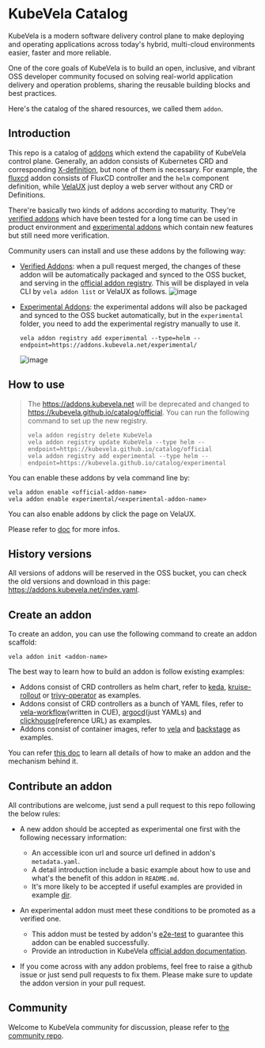 # KubeVela Catalog

KubeVela is a modern software delivery control plane to make deploying and operating applications across today's hybrid, multi-cloud environments easier, faster and more reliable. 

One of the core goals of KubeVela is to build an open, inclusive, and vibrant OSS developer community focused on solving real-world application delivery and operation problems, sharing the reusable building blocks and best practices.

Here's the catalog of the shared resources, we called them `addon`.

## Introduction

This repo is a catalog of [addons](https://kubevela.io/docs/reference/addons/overview) which extend the capability of KubeVela control plane. Generally, an addon consists of Kubernetes CRD and corresponding [X-definition](https://kubevela.net/docs/getting-started/definition), but none of them is necessary. For example, the [fluxcd](addons/fluxcd) addon consists of FluxCD controller and the `helm` component definition, while [VelaUX](addons/velaux) just deploy a web server without any CRD or Definitions.

There're basically two kinds of addons according to maturity. They're [verified addons](./addons) which have been tested for a long time can be used in product environment and [experimental addons](experimental/addons) which contain new features but still need more verification.

Community users can install and use these addons by the following way:

* [Verified Addons](/addons): when a pull request merged, the changes of these addon will be automatically packaged and synced to the OSS bucket, and serving in the [official addon registry](https://addons.kubevela.net). This will be displayed in vela CLI by `vela addon list` or VelaUX as follows.
  ![image](https://user-images.githubusercontent.com/2173670/160372119-3e62044c-ce93-428d-9681-a91f0742bbaf.png)


* [Experimental Addons](/experimental/addons): the experimental addons will also be packaged and synced to the OSS bucket automatically, but in the  `experimental` folder, you need to add the experimental registry manually to use it. 
  ```
  vela addon registry add experimental --type=helm --endpoint=https://addons.kubevela.net/experimental/
  ```

  ![image](https://user-images.githubusercontent.com/2173670/160373204-80e74587-606c-4522-9802-11d4f572450b.png)

## How to use

> The https://addons.kubevela.net will be deprecated and changed to https://kubevela.github.io/catalog/official.
> You can run the following command to set up the new registry.
> ```shell
> vela addon registry delete KubeVela
> vela addon registry update KubeVela --type helm --endpoint=https://kubevela.github.io/catalog/official
> vela addon registry add experimental --type helm --endpoint=https://kubevela.github.io/catalog/experimental
> ```

You can enable these addons by vela command line by:

```
vela addon enable <official-addon-name>
vela addon enable experimental/<experimental-addon-name>
```

You can also enable addons by click the page on VelaUX.

Please refer to [doc](https://kubevela.io/docs/reference/addons/overview) for more infos.

## History versions

All versions of addons will be reserved in the OSS bucket, you can check the old versions and download in this page: https://addons.kubevela.net/index.yaml.

## Create an addon

To create an addon, you can use the following command to create an addon scaffold:

```
vela addon init <addon-name>
```

The best way to learn how to build an addon is follow existing examples:

- Addons consist of CRD controllers as helm chart, refer to [keda](./addons/keda/), [kruise-rollout](./addons/kruise-rollout/) or [trivy-operator](./addons/trivy-operator/) as examples.
- Addons consist of CRD controllers as a bunch of YAML files, refer to [vela-workflow](./addons/vela-workflow/)(written in CUE), [argocd](./experimental/addons/argocd/)(just YAMLs) and [clickhouse](./experimental/addons/clickhouse/)(reference URL) as examples.
- Addons consist of container images, refer to [vela](./addons/velaux/) and [backstage](./experimental/addons/backstage/) as examples.

You can refer [this doc](https://kubevela.io/docs/platform-engineers/addon/intro) to learn all details of how to make an addon and the mechanism behind it.

## Contribute an addon

All contributions are welcome, just send a pull request to this repo following the below rules:

- A new addon should be accepted as experimental one first with the following necessary information:
  - An accessible icon url and source url defined in addon's `metadata.yaml`.
  - A detail introduction include a basic example about how to use and what's the benefit of this addon in `README.md`.
  - It's more likely to be accepted if useful examples are provided in example [dir](examples/).

- An experimental addon must meet these conditions to be promoted as a verified one.
  - This addon must be tested by addon's [e2e-test](./test/e2e-test/addon-test) to guarantee this addon can be enabled successfully.
  - Provide an introduction in KubeVela [official addon documentation](https://kubevela.io/docs/reference/addons/overview).

- If you come across with any addon problems, feel free to raise a github issue or just send pull requests to fix them. Please make sure to update the addon version in your pull request.
    
## Community

Welcome to KubeVela community for discussion, please refer to [the community repo](https://github.com/kubevela/community).
